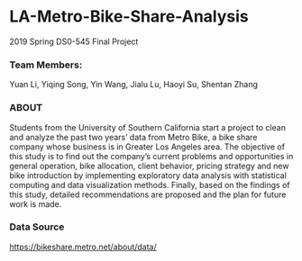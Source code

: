 # LA-Metro-Bike-Share-Analysis
2019 Spring DS0-545 Final Project
### Team Members:
Yuan Li, 
Yiqing Song, 
Yin Wang,
Jialu Lu,
Haoyi Su,
Shentan Zhang

### ABOUT
Students from the University of Southern California start a project to clean and analyze the past two years’ data from Metro Bike, a bike share company whose business is in Greater Los Angeles area. The objective of this study is to find out the company’s current problems and opportunities in general operation, bike allocation, client behavior, pricing strategy and new bike introduction by implementing exploratory data analysis with statistical computing and data visualization methods. Finally, based on the findings of this study, detailed recommendations are proposed and the plan for future work is made.

### Data Source
https://bikeshare.metro.net/about/data/

